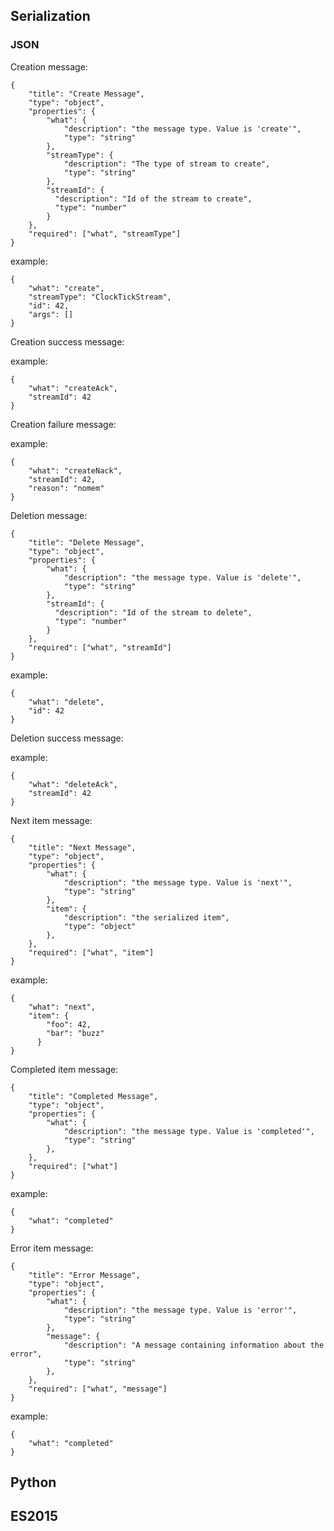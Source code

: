 
## Serialization

### JSON

Creation message:

    {
        "title": "Create Message",
        "type": "object",
        "properties": {
            "what": {
                "description": "the message type. Value is 'create'",
                "type": "string"
            },
            "streamType": {
                "description": "The type of stream to create",
                "type": "string"
            },
            "streamId": {
              "description": "Id of the stream to create",
              "type": "number"
            }
        },
        "required": ["what", "streamType"]
    }

example:

    {
        "what": "create",
        "streamType": "ClockTickStream",
        "id": 42,
        "args": []
    }

Creation success message:

example:

    {
        "what": "createAck",
        "streamId": 42
    }

Creation failure message:

example:

    {
        "what": "createNack",
        "streamId": 42,
        "reason": "nomem"
    }

Deletion message:

    {
        "title": "Delete Message",
        "type": "object",
        "properties": {
            "what": {
                "description": "the message type. Value is 'delete'",
                "type": "string"
            },
            "streamId": {
              "description": "Id of the stream to delete",
              "type": "number"
            }
        },
        "required": ["what", "streamId"]
    }

example:

    {
        "what": "delete",
        "id": 42
    }

Deletion success message:

example:

    {
        "what": "deleteAck",
        "streamId": 42
    }


Next item message:

    {
        "title": "Next Message",
        "type": "object",
        "properties": {
            "what": {
                "description": "the message type. Value is 'next'",
                "type": "string"
            },
            "item": {
                "description": "the serialized item",
                "type": "object"
            },
        },
        "required": ["what", "item"]
    }

example:

    {
        "what": "next",
        "item": {
            "foo": 42,
            "bar": "buzz"
          }
    }

Completed item message:

    {
        "title": "Completed Message",
        "type": "object",
        "properties": {
            "what": {
                "description": "the message type. Value is 'completed'",
                "type": "string"
            },
        },
        "required": ["what"]
    }

example:

    {
        "what": "completed"
    }

Error item message:

    {
        "title": "Error Message",
        "type": "object",
        "properties": {
            "what": {
                "description": "the message type. Value is 'error'",
                "type": "string"
            },
            "message": {
                "description": "A message containing information about the error",
                "type": "string"
            },
        },
        "required": ["what", "message"]
    }

example:

    {
        "what": "completed"
    }

## Python

## ES2015

